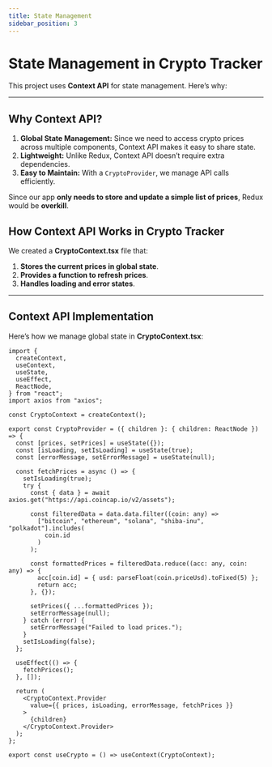 ```yaml
---
title: State Management
sidebar_position: 3
---
```


# State Management in Crypto Tracker

This project uses **Context API** for state management. Here’s why:

---

## **Why Context API?**

1. **Global State Management:** Since we need to access crypto prices across multiple components, Context API makes it easy to share state.
2. **Lightweight:** Unlike Redux, Context API doesn’t require extra dependencies.
3. **Easy to Maintain:** With a `CryptoProvider`, we manage API calls efficiently.

Since our app **only needs to store and update a simple list of prices**, Redux would be **overkill**.

## **How Context API Works in Crypto Tracker**

We created a **CryptoContext.tsx** file that:

1. **Stores the current prices in global state**.
2. **Provides a function to refresh prices**.
3. **Handles loading and error states**.

---

## **Context API Implementation**

Here’s how we manage global state in **CryptoContext.tsx**:

```tsx
import {
  createContext,
  useContext,
  useState,
  useEffect,
  ReactNode,
} from "react";
import axios from "axios";

const CryptoContext = createContext();

export const CryptoProvider = ({ children }: { children: ReactNode }) => {
  const [prices, setPrices] = useState({});
  const [isLoading, setIsLoading] = useState(true);
  const [errorMessage, setErrorMessage] = useState(null);

  const fetchPrices = async () => {
    setIsLoading(true);
    try {
      const { data } = await axios.get("https://api.coincap.io/v2/assets");

      const filteredData = data.data.filter((coin: any) =>
        ["bitcoin", "ethereum", "solana", "shiba-inu", "polkadot"].includes(
          coin.id
        )
      );

      const formattedPrices = filteredData.reduce((acc: any, coin: any) => {
        acc[coin.id] = { usd: parseFloat(coin.priceUsd).toFixed(5) };
        return acc;
      }, {});

      setPrices({ ...formattedPrices });
      setErrorMessage(null);
    } catch (error) {
      setErrorMessage("Failed to load prices.");
    }
    setIsLoading(false);
  };

  useEffect(() => {
    fetchPrices();
  }, []);

  return (
    <CryptoContext.Provider
      value={{ prices, isLoading, errorMessage, fetchPrices }}
    >
      {children}
    </CryptoContext.Provider>
  );
};

export const useCrypto = () => useContext(CryptoContext);
```
